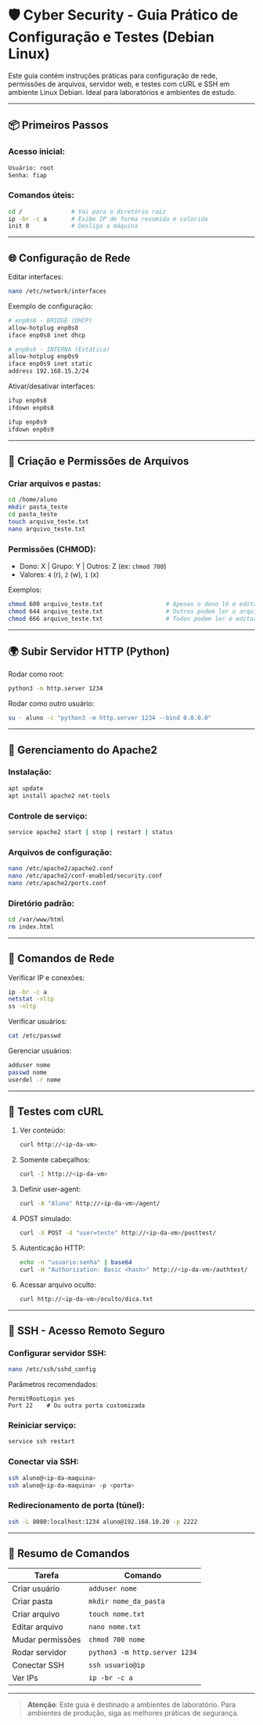 
# 🛡️ Cyber Security - Guia Prático de Configuração e Testes (Debian Linux)

Este guia contém instruções práticas para configuração de rede, permissões de arquivos, servidor web, e testes com cURL e SSH em ambiente Linux Debian. Ideal para laboratórios e ambientes de estudo.

---

## 📦 Primeiros Passos

### Acesso inicial:
```bash
Usuário: root  
Senha: fiap
```

### Comandos úteis:
```bash
cd /              # Vai para o diretório raiz
ip -br -c a       # Exibe IP de forma resumida e colorida
init 0            # Desliga a máquina
```

---

## 🌐 Configuração de Rede

Editar interfaces:
```bash
nano /etc/network/interfaces
```

Exemplo de configuração:
```bash
# enp0s8 - BRIDGE (DHCP)
allow-hotplug enp0s8
iface enp0s8 inet dhcp

# enp0s9 - INTERNA (Estática)
allow-hotplug enp0s9
iface enp0s9 inet static
address 192.168.15.2/24
```

Ativar/desativar interfaces:
```bash
ifup enp0s8
ifdown enp0s8

ifup enp0s9
ifdown enp0s9
```

---

## 📁 Criação e Permissões de Arquivos

### Criar arquivos e pastas:
```bash
cd /home/aluno
mkdir pasta_teste
cd pasta_teste
touch arquivo_teste.txt
nano arquivo_teste.txt
```

### Permissões (CHMOD):
- Dono: X | Grupo: Y | Outros: Z (ex: `chmod 700`)
- Valores: `4` (r), `2` (w), `1` (x)

Exemplos:
```bash
chmod 600 arquivo_teste.txt                  # Apenas o dono lê e edita
chmod 644 arquivo_teste.txt                  # Outros podem ler o arquivo, não editá-lo
chmod 666 arquivo_teste.txt                  # Todos podem ler e editar o arquivo
```

---

## 🌍 Subir Servidor HTTP (Python)

Rodar como root:
```bash
python3 -m http.server 1234
```

Rodar como outro usuário:
```bash
su - aluno -c "python3 -m http.server 1234 --bind 0.0.0.0"
```

---

## 🧰 Gerenciamento do Apache2

### Instalação:
```bash
apt update
apt install apache2 net-tools
```

### Controle de serviço:
```bash
service apache2 start | stop | restart | status
```

### Arquivos de configuração:
```bash
nano /etc/apache2/apache2.conf
nano /etc/apache2/conf-enabled/security.conf
nano /etc/apache2/ports.conf
```

### Diretório padrão:
```bash
cd /var/www/html
rm index.html
```

---

## 📡 Comandos de Rede

Verificar IP e conexões:
```bash
ip -br -c a
netstat -nltp
ss -nltp
```

Verificar usuários:
```bash
cat /etc/passwd
```

Gerenciar usuários:
```bash
adduser nome
passwd nome
userdel -r nome
```

---

## 🧪 Testes com cURL

1. Ver conteúdo:
   ```bash
   curl http://<ip-da-vm>
   ```

2. Somente cabeçalhos:
   ```bash
   curl -I http://<ip-da-vm>
   ```

3. Definir user-agent:
   ```bash
   curl -A "Aluno" http://<ip-da-vm>/agent/
   ```

4. POST simulado:
   ```bash
   curl -X POST -d "user=teste" http://<ip-da-vm>/posttest/
   ```

5. Autenticação HTTP:
   ```bash
   echo -n "usuario:senha" | base64
   curl -H "Authorization: Basic <hash>" http://<ip-da-vm>/authtest/
   ```

6. Acessar arquivo oculto:
   ```bash
   curl http://<ip-da-vm>/oculto/dica.txt
   ```

---

## 🔐 SSH - Acesso Remoto Seguro

### Configurar servidor SSH:
```bash
nano /etc/ssh/sshd_config
```

Parâmetros recomendados:
```
PermitRootLogin yes
Port 22    # Ou outra porta customizada
```

### Reiniciar serviço:
```bash
service ssh restart
```

### Conectar via SSH:
```bash
ssh aluno@<ip-da-maquina>
ssh aluno@<ip-da-maquina> -p <porta>
```

### Redirecionamento de porta (túnel):
```bash
ssh -L 8080:localhost:1234 aluno@192.168.10.20 -p 2222
```

---

## 📄 Resumo de Comandos

| Tarefa | Comando |
|--------|---------|
| Criar usuário | `adduser nome` |
| Criar pasta | `mkdir nome_da_pasta` |
| Criar arquivo | `touch nome.txt` |
| Editar arquivo | `nano nome.txt` |
| Mudar permissões | `chmod 700 nome` |
| Rodar servidor | `python3 -m http.server 1234` |
| Conectar SSH | `ssh usuario@ip` |
| Ver IPs | `ip -br -c a` |

---

> **Atenção**: Este guia é destinado a ambientes de laboratório. Para ambientes de produção, siga as melhores práticas de segurança.
